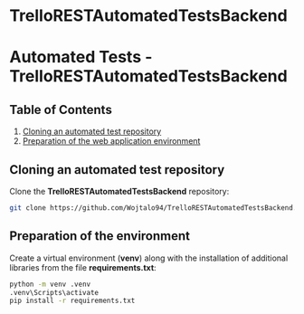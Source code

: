 # TrelloRESTAutomatedTestsBackend

# Automated Tests - TrelloRESTAutomatedTestsBackend

## Table of Contents

1. [Cloning an automated test repository](#cloning-an-automated-test-repository)
2. [Preparation of the web application environment](#preparation-of-the-web-application-environment)

## Cloning an automated test repository

Clone the **TrelloRESTAutomatedTestsBackend** repository:

```bash
git clone https://github.com/Wojtalo94/TrelloRESTAutomatedTestsBackend.git
```

## Preparation of the environment

Create a virtual environment (**venv**) along with the installation of additional libraries from the file **requirements.txt**:

```bash
python -m venv .venv
.venv\Scripts\activate
pip install -r requirements.txt
```
